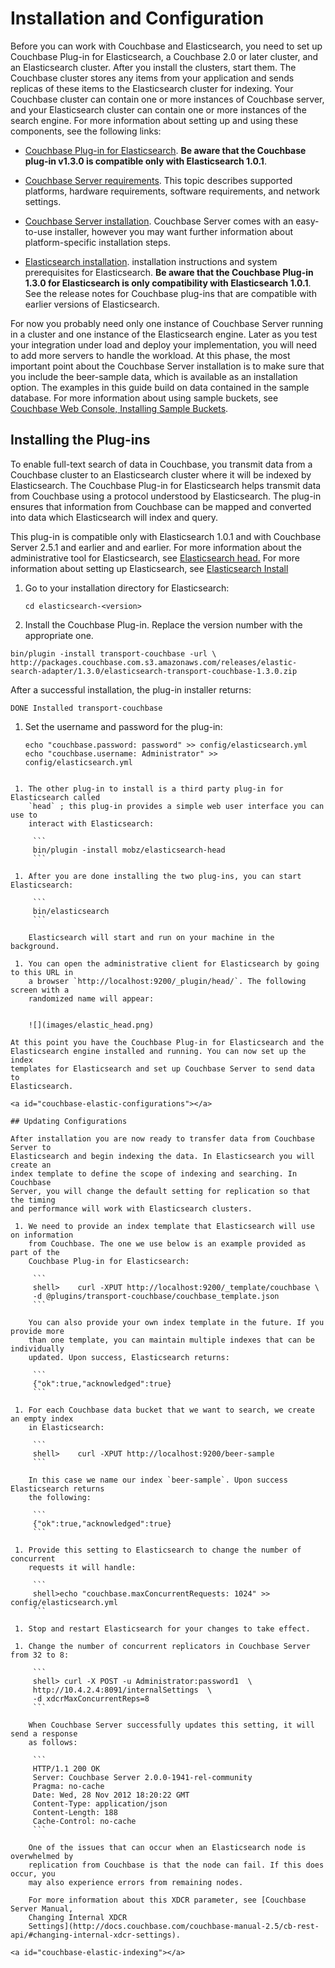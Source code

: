# Installation and Configuration

Before you can work with Couchbase and Elasticsearch, you need to set up
Couchbase Plug-in for Elasticsearch, a Couchbase 2.0 or later cluster, and an
Elasticsearch cluster. After you install the clusters, start them. The Couchbase cluster stores any items from your application and sends replicas
of these items to the Elasticsearch cluster for indexing. Your Couchbase cluster
can contain one or more instances of Couchbase server, and your Elasticsearch
cluster can contain one or more instances of the search engine. For more
information about setting up and using these components, see the
following links:

 * [Couchbase Plug-in for
   Elasticsearch](https://github.com/couchbaselabs/elasticsearch-transport-couchbase). **Be aware that the Couchbase plug-in v1.3.0 is compatible only with Elasticsearch 1.0.1**.

 * [Couchbase Server
   requirements](http://docs.couchbase.com/couchbase-manual-2.5/cb-install/#getting-started). This topic describes supported platforms, hardware requirements, software requirements, and network settings.

 * [Couchbase Server
   installation](http://docs.couchbase.com/couchbase-manual-2.5/cb-install/). Couchbase Server comes with an easy-to-use installer, however you may want further information about platform-specific installation steps.

 * [Elasticsearch
   installation](http://www.elasticsearch.org/guide/reference/setup/installation.html).
   installation instructions and system prerequisites for Elasticsearch. **Be aware
   that the Couchbase Plug-in 1.3.0 for Elasticsearch is only compatibility
   with Elasticsearch 1.0.1**. See the release notes for Couchbase plug-ins that are compatible with earlier versions of Elasticsearch.

For now you probably need only one instance of Couchbase Server running in
a cluster and one instance of the Elasticsearch engine. Later as you test your
integration under load and deploy your implementation, you will need to add more
servers to handle the workload. At this phase, the most important point about
the Couchbase Server installation is to make sure that you include the beer-sample
data, which is available as an installation option. The examples in this guide build on data contained in the sample database. For more information about using
sample buckets, see [Couchbase Web Console, Installing Sample
Buckets](http://docs.couchbase.com/couchbase-manual-2.5/cb-admin/#installing-sample-buckets).

<a id="couchbase-elastic-plugin-install"></a>

## Installing the Plug-ins

To enable full-text search of data in Couchbase, you transmit data from a
Couchbase cluster to an Elasticsearch cluster where it will be indexed by
Elasticsearch. The Couchbase Plug-in for Elasticsearch helps transmit data from
Couchbase using a protocol understood by Elasticsearch. The plug-in ensures that
information from Couchbase can be mapped and converted into data which
Elasticsearch will index and query.

This plug-in is compatible only with Elasticsearch
1.0.1 and with Couchbase Server 2.5.1 and earlier and  and earlier. For more information about the administrative tool for
Elasticsearch, see [Elasticsearch
head.](http://mobz.github.com/elasticsearch-head/) For more information about
setting up Elasticsearch, see [Elasticsearch
Install](http://www.elasticsearch.org/guide/reference/setup/installation.html)

 1. Go to your installation directory for Elasticsearch:

     ```
     cd elasticsearch-<version>
     ```

 1. Install the Couchbase Plug-in. Replace the version number with the appropriate one.

```
bin/plugin -install transport-couchbase -url \
http://packages.couchbase.com.s3.amazonaws.com/releases/elastic-search-adapter/1.3.0/elasticsearch-transport-couchbase-1.3.0.zip
```

After a successful installation, the plug-in installer returns:

```
DONE Installed transport-couchbase
```

 1. Set the username and password for the plug-in:

     ```
     echo "couchbase.password: password" >> config/elasticsearch.yml
     echo "couchbase.username: Administrator" >> config/elasticsearch.yml
```

 1. The other plug-in to install is a third party plug-in for Elasticsearch called
    `head` ; this plug-in provides a simple web user interface you can use to
    interact with Elasticsearch:

     ```
     bin/plugin -install mobz/elasticsearch-head
     ```

 1. After you are done installing the two plug-ins, you can start Elasticsearch:

     ```
     bin/elasticsearch
     ```

    Elasticsearch will start and run on your machine in the background.

 1. You can open the administrative client for Elasticsearch by going to this URL in
    a browser `http://localhost:9200/_plugin/head/`. The following screen with a
    randomized name will appear:


    ![](images/elastic_head.png)

At this point you have the Couchbase Plug-in for Elasticsearch and the
Elasticsearch engine installed and running. You can now set up the index
templates for Elasticsearch and set up Couchbase Server to send data to
Elasticsearch.

<a id="couchbase-elastic-configurations"></a>

## Updating Configurations

After installation you are now ready to transfer data from Couchbase Server to
Elasticsearch and begin indexing the data. In Elasticsearch you will create an
index template to define the scope of indexing and searching. In Couchbase
Server, you will change the default setting for replication so that the timing
and performance will work with Elasticsearch clusters.

 1. We need to provide an index template that Elasticsearch will use on information
    from Couchbase. The one we use below is an example provided as part of the
    Couchbase Plug-in for Elasticsearch:

     ```
     shell>    curl -XPUT http://localhost:9200/_template/couchbase \
     -d @plugins/transport-couchbase/couchbase_template.json
     ```

    You can also provide your own index template in the future. If you provide more
    than one template, you can maintain multiple indexes that can be individually
    updated. Upon success, Elasticsearch returns:

     ```
     {"ok":true,"acknowledged":true}
     ```

 1. For each Couchbase data bucket that we want to search, we create an empty index
    in Elasticsearch:

     ```
     shell>    curl -XPUT http://localhost:9200/beer-sample
     ```

    In this case we name our index `beer-sample`. Upon success Elasticsearch returns
    the following:

     ```
     {"ok":true,"acknowledged":true}
     ```

 1. Provide this setting to Elasticsearch to change the number of concurrent
    requests it will handle:

     ```
     shell>echo "couchbase.maxConcurrentRequests: 1024" >> config/elasticsearch.yml
     ```

 1. Stop and restart Elasticsearch for your changes to take effect.

 1. Change the number of concurrent replicators in Couchbase Server from 32 to 8:

     ```
     shell> curl -X POST -u Administrator:password1  \
     http://10.4.2.4:8091/internalSettings  \
     -d xdcrMaxConcurrentReps=8
     ```

    When Couchbase Server successfully updates this setting, it will send a response
    as follows:

     ```
     HTTP/1.1 200 OK
     Server: Couchbase Server 2.0.0-1941-rel-community
     Pragma: no-cache
     Date: Wed, 28 Nov 2012 18:20:22 GMT
     Content-Type: application/json
     Content-Length: 188
     Cache-Control: no-cache
     ```

    One of the issues that can occur when an Elasticsearch node is overwhelmed by
    replication from Couchbase is that the node can fail. If this does occur, you
    may also experience errors from remaining nodes.

    For more information about this XDCR parameter, see [Couchbase Server Manual,
    Changing Internal XDCR
    Settings](http://docs.couchbase.com/couchbase-manual-2.5/cb-rest-api/#changing-internal-xdcr-settings).

<a id="couchbase-elastic-indexing"></a>
